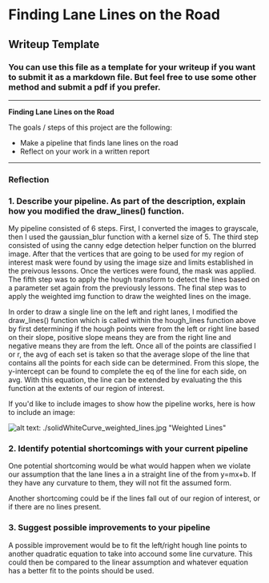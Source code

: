 # **Finding Lane Lines on the Road** 

## Writeup Template

### You can use this file as a template for your writeup if you want to submit it as a markdown file. But feel free to use some other method and submit a pdf if you prefer.

---

**Finding Lane Lines on the Road**

The goals / steps of this project are the following:
* Make a pipeline that finds lane lines on the road
* Reflect on your work in a written report


[//]: # (Image References)

[image1]: ./examples/grayscale.jpg "Grayscale"

---

### Reflection

### 1. Describe your pipeline. As part of the description, explain how you modified the draw_lines() function.

My pipeline consisted of 6 steps. First, I converted the images to grayscale, then I used the gaussian_blur function with a kernel size of 5. The third step consisted of using the canny edge detection helper function on the blurred image. After that the vertices that are going to be used for my region of interest mask were found by using the image size and limits established in the preivous lessons. Once the vertices were found, the mask was applied. The fifth step was to apply the hough transform to detect the lines based on a parameter set again from the previously lessons. The final step was to apply the weighted img function to draw the weighted lines on the image.

In order to draw a single line on the left and right lanes, I modified the draw_lines() function which is called within the hough_lines function above by first determining if the hough points were from the left or right line based on their slope, positive slope means they are from the right line and negative means they are from the left. Once all of the points are classified l or r, the avg of each set is taken so that the average slope of the line that contains all the points for each side can be determined. From this slope, the y-intercept can be found to complete the eq of the line for each side, on avg. With this equation, the line can be extended by evaluating the this function at the extents of our region of interest.

If you'd like to include images to show how the pipeline works, here is how to include an image: 

![alt text][image1]: ./solidWhiteCurve_weighted_lines.jpg "Weighted Lines"


### 2. Identify potential shortcomings with your current pipeline


One potential shortcoming would be what would happen when we violate our assumption that the lane lines a in a straight line of the from y=mx+b. If they have any curvature to them, they will not fit the assumed form.

Another shortcoming could be if the lines fall out of our region of interest, or if there are no lines present. 


### 3. Suggest possible improvements to your pipeline

A possible improvement would be to fit the left/right hough line points to another quadratic equation to take into accound some line curvature. This could then be compared to the linear assumption and whatever equation has a better fit to the points should be used.

